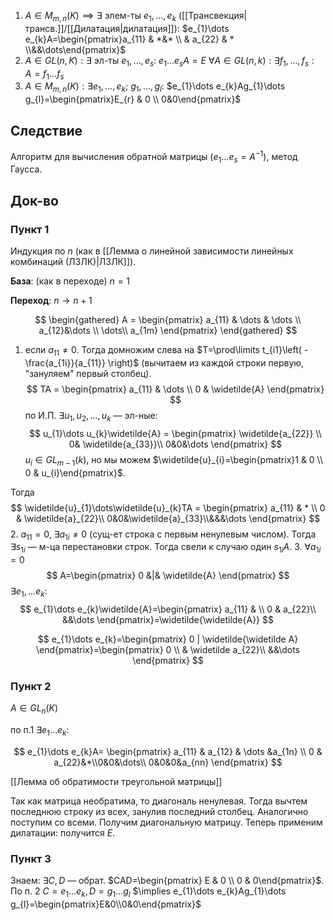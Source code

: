 1. $A \in M_{m, n}(K)\implies \exists$ элем-ты $e_{1}, \dots, e_{k}$ ([[Трансвекция|трансв.]]/[[Дилатация|дилатация]]): $e_{1}\dots e_{k}A=\begin{pmatrix}a_{11} & *&* \\ & a_{22} & * \\&&\dots\end{pmatrix}$
2. $A \in GL(n, K): \exists$ эл-ты $e_{1},\dots, e_{s}$: $e_{1}\dots e_{s}A=E$
	 $\forall A \in GL(n, k):\exists f_{1},\dots,f_{s}:A=f_{1}\dots f_{s}$
3. $A \in M_{m, n}(K): \exists e_{1},\dots,e_{k};\ g_{1},\dots,g_{l}:$ $e_{1}\dots e_{k}Ag_{1}\dots g_{l}=\begin{pmatrix}E_{r} & 0 \\ 0&0\end{pmatrix}$
## Следствие

Алгоритм для вычисления обратной матрицы ($e_{1}\dots e_{s}=A^{-1}$), метод Гаусса.

## Док-во

### Пункт 1

Индукция по $n$ (как в [[Лемма о линейной зависимости линейных комбинаций (ЛЗЛК)|ЛЗЛК]]). 

**База**: (как в переходе) $n=1$

**Переход**: $n\to n+1$

$$
\begin{gathered}
A = \begin{pmatrix}
a_{11} & \dots & \dots \\ a_{12}&\dots \\ \dots\\
a_{1m}
\end{pmatrix}
\end{gathered}
$$
1. если $a_{11}\neq 0$. Тогда домножим слева на $T=\prod\limits t_{i1}\left( -\frac{a_{1i}}{a_{11}} \right)$ (вычитаем из каждой строки первую, "зануляем" первый столбец). 
$$
TA = \begin{pmatrix}
a_{11} & \dots \\
0 & \widetilde{A}
\end{pmatrix}
$$
по И.П. $\exists u_{1}, u_{2},\dots, u_{k}$ — эл-ные: 
$$
u_{1}\dots u_{k}\widetilde{A} = \begin{pmatrix}
\widetilde{a_{22}} \\ 0& \widetilde{a_{33}}\\ 0&0&\dots
\end{pmatrix}
$$
$u_{i} \in GL_{m-1}(k)$, но мы можем $\widetilde{u}_{i}=\begin{pmatrix}1 & 0 \\ 0 & u_{i}\end{pmatrix}$.

Тогда
$$
\widetilde{u}_{1}\dots\widetilde{u}_{k}TA = \begin{pmatrix}
a_{11} & * \\ 0 & \widetilde{a}_{22}\\ 0&0&\widetilde{a}_{33}\\&&&\dots
\end{pmatrix}
$$
2. $a_{11}=0,\ \exists a_{1i}\neq 0$ (сущ-ет строка с первым ненулевым числом). Тогда $\exists s_{1i}$ — м-ца перестановки строк. Тогда свели к случаю один $s_{1i}A$.
3. $\forall a_{1i}=0$
$$
A=\begin{pmatrix}
0 &|& \widetilde{A}
\end{pmatrix}
$$
$\exists e_{1},\dots e_{k}:$
$$
e_{1}\dots e_{k}\widetilde{A}=\begin{pmatrix}
a_{11} & \\ 0 & a_{22}\\ &&\dots
\end{pmatrix}=\widetilde{\widetilde{A}}
$$

$$
e_{1}\dots e_{k}=\begin{pmatrix}
0 | \widetilde{\widetilde A}
\end{pmatrix}=\begin{pmatrix}
0 \\ & \widetilde a_{22}\\ &&\dots
\end{pmatrix}
$$

### Пункт 2

$A \in GL_{n}(K)$

по п.1 $\exists e_{1}\dots e_{k}:$

$$
e_{1}\dots e_{k}A= \begin{pmatrix}
a_{11} & a_{12} & \dots &a_{1n}  \\
0 & a_{22}&*\\0&0&\dots\\ 0&0&0&a_{nn}
\end{pmatrix}
$$

[[Лемма об обратимости треугольной матрицы]]

Так как матрица необратима, то диагональ ненулевая. Тогда вычтем последнюю строку из всех, занулив последний столбец. Аналогично поступим со всеми. Получим диагональную матрицу. Теперь применим дилатации: получится $E$.
### Пункт 3

Знаем: $\exists C, D$ — обрат. $CAD=\begin{pmatrix} E & 0 \\ 0 & 0\end{pmatrix}$. По п. 2 $C=e_{1}\dots e_{k}, D=g_{1}\dots g_{l}$ $\implies e_{1}\dots e_{k}Ag_{1}\dots g_{l}=\begin{pmatrix}E&0\\0&0\end{pmatrix}$